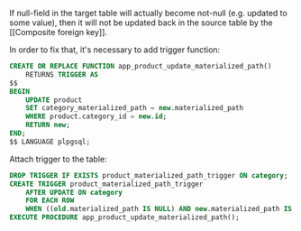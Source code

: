 If null-field in the target table will actually become not-null (e.g. updated to some value), then it will not be updated back in the source table by the [[Composite foreign key]].

In order to fix that, it's necessary to add trigger function:
```sql
CREATE OR REPLACE FUNCTION app_product_update_materialized_path()
    RETURNS TRIGGER AS
$$
BEGIN
    UPDATE product
    SET category_materialized_path = new.materialized_path
    WHERE product.category_id = new.id;
    RETURN new;
END;
$$ LANGUAGE plpgsql;
```

Attach trigger to the table:

```sql
DROP TRIGGER IF EXISTS product_materialized_path_trigger ON category;
CREATE TRIGGER product_materialized_path_trigger
    AFTER UPDATE ON category
    FOR EACH ROW
    WHEN ((old.materialized_path IS NULL) AND new.materialized_path IS NOT NULL)
EXECUTE PROCEDURE app_product_update_materialized_path();
```